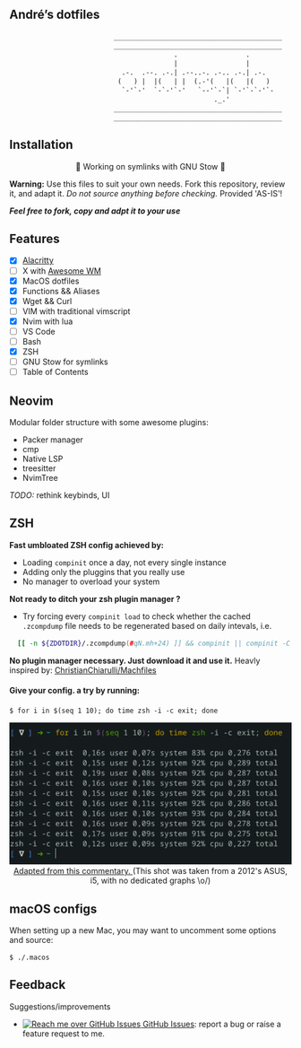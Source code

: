 André’s dotfiles
---

```
                          __________________________________________
                          __________________________________________
                                         .                 .      
                                         |                 |      
                            .-.  .--. .-.| .--..-. .-.. .-.| .-.  
                           (   ) |  |(   | |  (.-'(   |(   |(   ) 
                            `-'`-'  `-`-'`-'   `--'`-`| `-'`-`-'`-
                                                   ._.'           
                          __________________________________________
                          __________________________________________
```

## Installation

<p align="center">
	🚧  Working on symlinks with GNU Stow 🚧
</p>

**Warning:** Use this files to suit your own needs. Fork this repository, review it, and adapt it. *Do not source anything before checking.* Provided 'AS-IS'!

**_Feel free to fork, copy and adpt it to your use_**

## Features

- [x] [Alacritty](https://alacritty.org/)
- [ ] X with [Awesome WM](https://awesomewm.org/)
- [x] MacOS dotfiles
- [x] Functions && Aliases
- [x] Wget && Curl
- [ ] VIM with traditional vimscript
- [x] Nvim with lua
- [ ] VS Code
- [ ] Bash
- [x] ZSH
- [ ] GNU Stow for symlinks
- [ ] Table of Contents

## Neovim

Modular folder structure with some awesome plugins:
- Packer manager
- cmp
- Native LSP
- treesitter
- NvimTree

*TODO:* rethink keybinds, UI

## ZSH

**Fast umbloated ZSH config achieved by:**
- Loading `compinit` once a day, not every single instance</br>
- Adding only the pluggins that you really use</br>
- No manager to overload your system</br>

**Not ready to ditch your zsh plugin manager ?**
- Try forcing every `compinit load` to check whether the cached `.zcompdump` file needs to be regenerated based on daily intevals, i.e.

```bash
  [[ -n ${ZDOTDIR}/.zcompdump(#qN.mh+24) ]] && compinit || compinit -C
```
**No plugin manager necessary. Just download it and use it.** Heavly inspired by: [ChristianChiarulli/Machfiles](https://github.com/ChristianChiarulli/Machfiles/tree/master/zsh)

#### Give your config. a try by running:

    $ for i in $(seq 1 10); do time zsh -i -c exit; done

<p align="center">
  <a href="./assets/zsh_test_speed.png">
      <img alt="ZSH Test Speed load" src="./assets/zsh_test_speed.png" />
  </a>
  </br>
  <a href="https://gist.github.com/ctechols/ca1035271ad134841284">
    Adapted from this commentary.
  </a>
  (This shot was taken from a 2012's  ASUS, i5, with no dedicated graphs \o/)
</p>


## macOS configs

When setting up a new Mac, you may want to uncomment some options and source:

    $ ./.macos

## Feedback

Suggestions/improvements
- [![Reach me over GitHub Issues](https://icongr.am/simple/github.svg?color=808080&size=16) GitHub Issues](https://github.com/andregda/dotfiles/issues): report a bug or raise a feature request to me.
